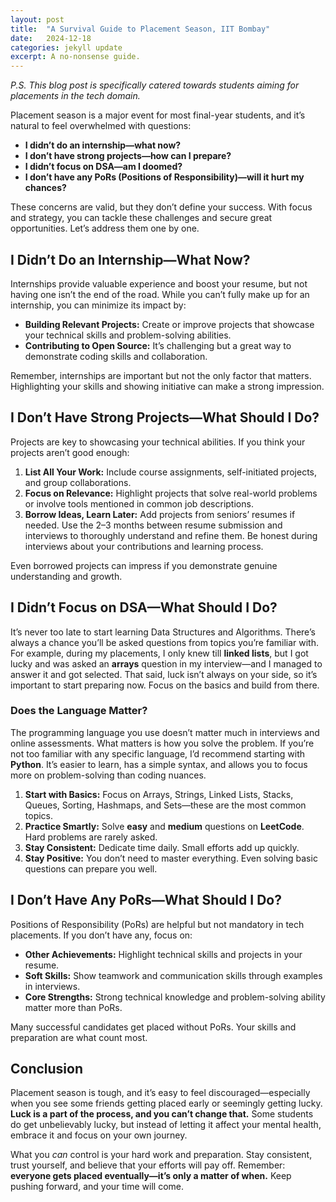 ```yaml
---
layout: post
title:  "A Survival Guide to Placement Season, IIT Bombay"
date:   2024-12-18
categories: jekyll update
excerpt: A no-nonsense guide.
---
```


*P.S. This blog post is specifically catered towards students aiming for placements in the tech domain.*

Placement season is a major event for most final-year students, and it’s natural to feel overwhelmed with questions:  

- **I didn’t do an internship—what now?**  
- **I don’t have strong projects—how can I prepare?**  
- **I didn’t focus on DSA—am I doomed?**  
- **I don’t have any PoRs (Positions of Responsibility)—will it hurt my chances?**

These concerns are valid, but they don’t define your success. With focus and strategy, you can tackle these challenges and secure great opportunities. Let’s address them one by one.

## I Didn’t Do an Internship—What Now?

Internships provide valuable experience and boost your resume, but not having one isn’t the end of the road. While you can’t fully make up for an internship, you can minimize its impact by:  

- **Building Relevant Projects:** Create or improve projects that showcase your technical skills and problem-solving abilities.  
- **Contributing to Open Source:** It’s challenging but a great way to demonstrate coding skills and collaboration.  

Remember, internships are important but not the only factor that matters. Highlighting your skills and showing initiative can make a strong impression.

## I Don’t Have Strong Projects—What Should I Do?

Projects are key to showcasing your technical abilities. If you think your projects aren’t good enough:  

1. **List All Your Work:** Include course assignments, self-initiated projects, and group collaborations.  
2. **Focus on Relevance:** Highlight projects that solve real-world problems or involve tools mentioned in common job descriptions.  
3. **Borrow Ideas, Learn Later:** Add projects from seniors’ resumes if needed. Use the 2–3 months between resume submission and interviews to thoroughly understand and refine them. Be honest during interviews about your contributions and learning process.  

Even borrowed projects can impress if you demonstrate genuine understanding and growth.
## I Didn’t Focus on DSA—What Should I Do?

It’s never too late to start learning Data Structures and Algorithms. There’s always a chance you’ll be asked questions from topics you’re familiar with. For example, during my placements, I only knew till **linked lists**, but I got lucky and was asked an **arrays** question in my interview—and I managed to answer it and got selected. That said, luck isn’t always on your side, so it’s important to start preparing now. Focus on the basics and build from there. 

### Does the Language Matter?  
The programming language you use doesn’t matter much in interviews and online assessments. What matters is how you solve the problem. If you’re not too familiar with any specific language, I’d recommend starting with **Python**. It’s easier to learn, has a simple syntax, and allows you to focus more on problem-solving than coding nuances.  

1. **Start with Basics:** Focus on Arrays, Strings, Linked Lists, Stacks, Queues, Sorting, Hashmaps, and Sets—these are the most common topics.  
2. **Practice Smartly:** Solve **easy** and **medium** questions on **LeetCode**. Hard problems are rarely asked.  
3. **Stay Consistent:** Dedicate time daily. Small efforts add up quickly.  
4. **Stay Positive:** You don’t need to master everything. Even solving basic questions can prepare you well.

## I Don’t Have Any PoRs—What Should I Do?

Positions of Responsibility (PoRs) are helpful but not mandatory in tech placements. If you don’t have any, focus on:  

- **Other Achievements:** Highlight technical skills and projects in your resume.  
- **Soft Skills:** Show teamwork and communication skills through examples in interviews.  
- **Core Strengths:** Strong technical knowledge and problem-solving ability matter more than PoRs.

Many successful candidates get placed without PoRs. Your skills and preparation are what count most.

## Conclusion

Placement season is tough, and it’s easy to feel discouraged—especially when you see some friends getting placed early or seemingly getting lucky. **Luck is a part of the process, and you can’t change that.** Some students do get unbelievably lucky, but instead of letting it affect your mental health, embrace it and focus on your own journey.

What you *can* control is your hard work and preparation. Stay consistent, trust yourself, and believe that your efforts will pay off. Remember: **everyone gets placed eventually—it’s only a matter of when.** Keep pushing forward, and your time will come.

